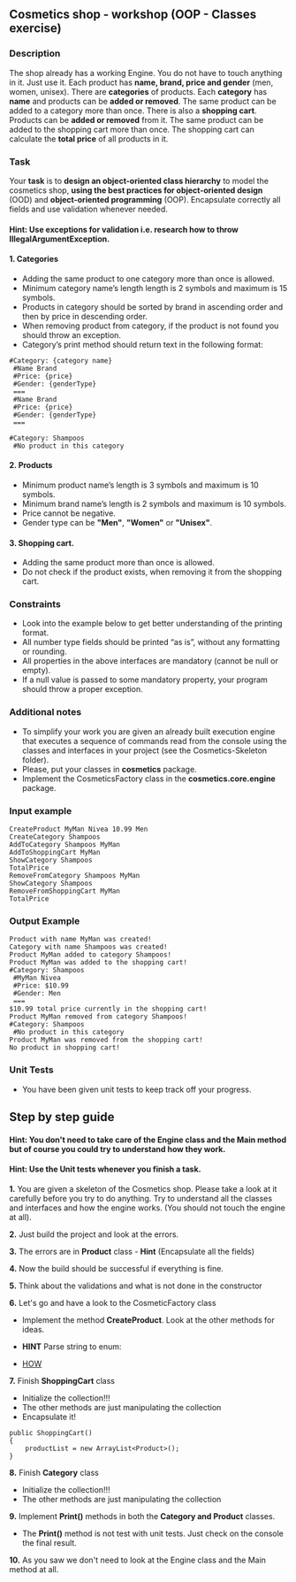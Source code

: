 ## Cosmetics shop - workshop (OOP - Classes exercise)

### Description
The shop already has a working Engine. You do not have to touch anything in it. Just use it.
Each product has **name, brand, price and gender** (men, women, unisex).
There are **categories** of products. Each **category** has **name** and products can be **added or removed**. The same product can be added to a category more than once. There is also a **shopping cart**. Products can be **added or removed** from it. The same product can be added to the shopping cart more than once. The shopping cart can calculate the **total price** of all products in it.

### Task
Your **task** is to **design an object-oriented class hierarchy** to model the cosmetics shop, **using the best practices for object-oriented design** (OOD) and **object-oriented programming** (OOP). Encapsulate correctly all fields and use validation whenever needed.

#### **Hint**: Use exceptions for validation i.e. research how to throw IllegalArgumentException.

#### 1. Categories
- Adding the same product to one category more than once is allowed.
- Minimum category name’s length length is 2 symbols and maximum is 15 symbols.
- Products in category should be sorted by brand in ascending order and then by price in descending order.  
- When removing product from category, if the product is not found you should throw an exception.
- Category’s print method should return text in the following format:


```
#Category: {category name}
 #Name Brand
 #Price: {price}
 #Gender: {genderType}
 ===
 #Name Brand
 #Price: {price}
 #Gender: {genderType}
 ===
```

```
#Category: Shampoos
 #No product in this category
```

#### 2.  Products
- Minimum product name’s length is 3 symbols and maximum is 10 symbols.
- Minimum brand name’s length is 2 symbols and maximum is 10 symbols.
- Price cannot be negative.
- Gender type can be **"Men"**, **"Women"** or **"Unisex"**.

#### 3. Shopping cart.
- Adding the same product more than once is allowed.
- Do not check if the product exists, when removing it from the shopping cart.

### Constraints
- Look into the example below to get better understanding of the printing format.
- All number type fields should be printed “as is”, without any formatting or rounding.
- All properties in the above interfaces are mandatory (cannot be null or empty).
- If a null value is passed to some mandatory property, your program should throw a proper exception.

### Additional notes
- To simplify your work you are given an already built execution engine that executes a sequence of commands read from the console using the classes and interfaces in your project (see the Cosmetics-Skeleton folder).
- Please, put your classes in **cosmetics** package.
- Implement the CosmeticsFactory class in the **cosmetics.core.engine** package.

### Input example

```
CreateProduct MyMan Nivea 10.99 Men
CreateCategory Shampoos
AddToCategory Shampoos MyMan
AddToShoppingCart MyMan
ShowCategory Shampoos
TotalPrice
RemoveFromCategory Shampoos MyMan
ShowCategory Shampoos
RemoveFromShoppingCart MyMan
TotalPrice
```

### Output Example

```
Product with name MyMan was created!
Category with name Shampoos was created!
Product MyMan added to category Shampoos!
Product MyMan was added to the shopping cart!
#Category: Shampoos
 #MyMan Nivea
 #Price: $10.99
 #Gender: Men
 ===
$10.99 total price currently in the shopping cart!
Product MyMan removed from category Shampoos!
#Category: Shampoos
 #No product in this category
Product MyMan was removed from the shopping cart!
No product in shopping cart!
```

### Unit Tests

- You have been given unit tests to keep track off your progress.



## Step by step guide

#### **Hint**: You don't need to take care of the Engine class and the Main method but of course you could try to understand how they work.

#### **Hint**: Use the Unit tests whenever you finish a task.

**1.** You are given a skeleton of the Cosmetics shop. Please take a look at it carefully before you try to do anything. Try to understand all the classes and interfaces and how the engine works. (You should not touch the engine at all).

**2.** Just build the project and look at the errors.

**3.** The errors are in **Product** class
    - **Hint** (Encapsulate all the fields)

**4.** Now the build should be successful if everything is fine.

**5.** Think about the validations and what is not done in the constructor


**6.** Let's go and have a look to the CosmeticFactory class

- Implement the method **CreateProduct**. Look at the other methods for ideas.

- **HINT** Parse string to enum: 
- [HOW](https://stackoverflow.com/questions/7056959/convert-string-to-equivalent-enum-value)

**7.** Finish **ShoppingCart** class
- Initialize the collection!!!
- The other methods are just manipulating the collection
- Encapsulate it!

```
public ShoppingCart()
{
    productList = new ArrayList<Product>();
}
```

**8.** Finish **Category** class
- Initialize the collection!!!
- The other methods are just manipulating the collection

**9.** Implement **Print()** methods in both the **Category and Product** classes.

- The **Print()** method is not test with unit tests. Just check on the console the final result.

**10.** As you saw we don't need to look at the Engine class and the Main method  at all.


